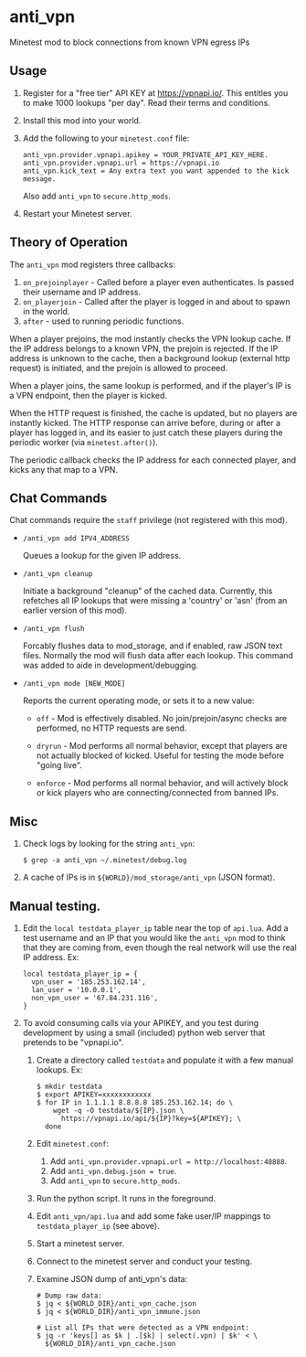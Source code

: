 # anti_vpn

Minetest mod to block connections from known VPN egress IPs

## Usage

1. Register for a "free tier" API KEY at https://vpnapi.io/. This entitles you
   to make 1000 lookups "per day". Read their terms and conditions.

1. Install this mod into your world.

1. Add the following to your `minetest.conf` file:

   ```
   anti_vpn.provider.vpnapi.apikey = YOUR_PRIVATE_API_KEY_HERE.
   anti_vpn.provider.vpnapi.url = https://vpnapi.io
   anti_vpn.kick_text = Any extra text you want appended to the kick message.
   ```

   Also add `anti_vpn` to `secure.http_mods`.

1. Restart your Minetest server.

## Theory of Operation

The `anti_vpn` mod registers three callbacks:

1. `on_prejoinplayer` - Called before a player even authenticates. Is passed
   their username and IP address.
1. `on_playerjoin` - Called after the player is logged in and about to spawn in
   the world.
1. `after` - used to running periodic functions.

When a player prejoins, the mod instantly checks the VPN lookup cache. If the IP
address belongs to a known VPN, the prejoin is rejected. If the IP address is
unknown to the cache, then a background lookup (external http request) is
initiated, and the prejoin is allowed to proceed.

When a player joins, the same lookup is performed, and if the player's IP is a
VPN endpoint, then the player is kicked.

When the HTTP request is finished, the cache is updated, but no players are
instantly kicked. The HTTP response can arrive before, during or after a player
has logged in, and its easier to just catch these players during the periodic
worker (via `minetest.after()`).

The periodic callback checks the IP address for each connected player, and kicks
any that map to a VPN.

## Chat Commands

Chat commands require the `staff` privilege (not registered with this mod).

- `/anti_vpn add IPV4_ADDRESS`

  Queues a lookup for the given IP address.

- `/anti_vpn cleanup`

  Initiate a background "cleanup" of the cached data. Currently, this refetches
  all IP lookups that were missing a 'country' or 'asn' (from an earlier version
  of this mod).

- `/anti_vpn flush`

  Forcably flushes data to mod_storage, and if enabled, raw JSON text files.
  Normally the mod will flush data after each lookup. This command was added to
  aide in development/debugging.

- `/anti_vpn mode [NEW_MODE]`

  Reports the current operating mode, or sets it to a new value:

  - `off` - Mod is effectively disabled. No join/prejoin/async checks are
    performed, no HTTP requests are send.

  - `dryrun` - Mod performs all normal behavior, except that players are not
    actually blocked of kicked. Useful for testing the mode before "going live".

  - `enforce` - Mod performs all normal behavior, and will actively block or
    kick players who are connecting/connected from banned IPs.

## Misc

1. Check logs by looking for the string `anti_vpn`:

   `$ grep -a anti_vpn ~/.minetest/debug.log`

1. A cache of IPs is in `${WORLD}/mod_storage/anti_vpn` (JSON format).

## Manual testing.

1. Edit the `local testdata_player_ip` table near the top of `api.lua`. Add a
   test username and an IP that you would like the `anti_vpn` mod to think that
   they are coming from, even though the real network will use the real IP
   address. Ex:

   ```
   local testdata_player_ip = {
     vpn_user = '185.253.162.14',
     lan_user = '10.0.0.1',
     non_vpn_user = '67.84.231.116',
   }
   ```

1. To avoid consuming calls via your APIKEY, and you test during development by
   using a small (included) python web server that pretends to be "vpnapi.io".

   1. Create a directory called `testdata` and populate it with a few manual
      lookups. Ex:

      ```
      $ mkdir testdata
      $ export APIKEY=xxxxxxxxxxxx
      $ for IP in 1.1.1.1 8.8.8.8 185.253.162.14; do \
          wget -q -O testdata/${IP}.json \
            https://vpnapi.io/api/${IP}?key=${APIKEY}; \
        done
      ```

   1. Edit `minetest.conf`:

      1. Add `anti_vpn.provider.vpnapi.url = http://localhost:48888`.
      1. Add `anti_vpn.debug.json = true`.
      1. Add `anti_vpn` to `secure.http_mods`.

   1. Run the python script. It runs in the foreground.

   1. Edit `anti_vpn/api.lua` and add some fake user/IP mappings to
      `testdata_player_ip` (see above).

   1. Start a minetest server.

   1. Connect to the minetest server and conduct your testing.

   1. Examine JSON dump of anti_vpn's data:

      ```
      # Dump raw data:
      $ jq < ${WORLD_DIR}/anti_vpn_cache.json
      $ jq < ${WORLD_DIR}/anti_vpn_immune.json

      # List all IPs that were detected as a VPN endpoint:
      $ jq -r 'keys[] as $k | .[$k] | select(.vpn) | $k' < \
        ${WORLD_DIR}/anti_vpn_cache.json
      ```
